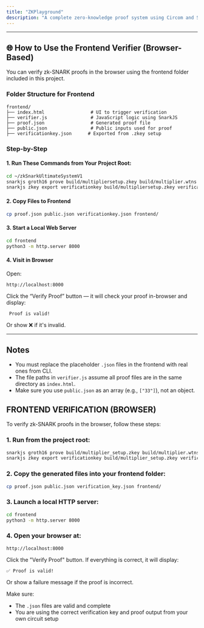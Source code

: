 ```yaml
---
title: "ZKPlayground"
description: "A complete zero-knowledge proof system using Circom and SnarkJS"
---
```



---

## 🌐 How to Use the Frontend Verifier (Browser-Based)

You can verify zk-SNARK proofs in the browser using the frontend folder included in this project.

###  Folder Structure for Frontend

```
frontend/
├── index.html                 # UI to trigger verification
├── verifier.js                # JavaScript logic using SnarkJS
├── proof.json                 # Generated proof file
├── public.json                # Public inputs used for proof
├── verificationkey.json      # Exported from .zkey setup
```

###  Step-by-Step

#### 1. Run These Commands from Your Project Root:

```bash
cd ~/zkSnarkUltimateSystemV1
snarkjs groth16 prove build/multipliersetup.zkey build/multiplier.wtns proof.json public.json
snarkjs zkey export verificationkey build/multipliersetup.zkey verificationkey.json
```

#### 2. Copy Files to Frontend

```bash
cp proof.json public.json verificationkey.json frontend/
```

#### 3. Start a Local Web Server

```bash
cd frontend
python3 -m http.server 8000
```

#### 4. Visit in Browser

Open:
```
http://localhost:8000
```

Click the “Verify Proof” button — it will check your proof in-browser and display:

```
 Proof is valid!
```

Or show ❌ if it's invalid.

---

##  Notes

- You must replace the placeholder `.json` files in the frontend with real ones from CLI.
- The file paths in `verifier.js` assume all proof files are in the same directory as `index.html`.
- Make sure you use `public.json` as an array (e.g., `["33"]`), not an object.

## FRONTEND VERIFICATION (BROWSER)

To verify zk-SNARK proofs in the browser, follow these steps:

### 1. Run from the project root:

```bash
snarkjs groth16 prove build/multiplier_setup.zkey build/multiplier.wtns proof.json public.json
snarkjs zkey export verificationkey build/multiplier_setup.zkey verification_key.json
```

### 2. Copy the generated files into your frontend folder:

```bash
cp proof.json public.json verification_key.json frontend/
```

### 3. Launch a local HTTP server:

```bash
cd frontend
python3 -m http.server 8000
```

### 4. Open your browser at:

```
http://localhost:8000
```

Click the "Verify Proof" button. If everything is correct, it will display:

```
✅ Proof is valid!
```

Or show a failure message if the proof is incorrect.

Make sure:
- The `.json` files are valid and complete
- You are using the correct verification key and proof output from your own circuit setup